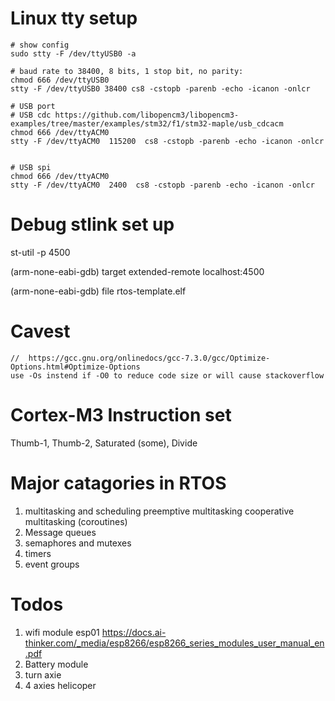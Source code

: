 # Linux tty setup
```
# show config 
sudo stty -F /dev/ttyUSB0 -a

# baud rate to 38400, 8 bits, 1 stop bit, no parity:
chmod 666 /dev/ttyUSB0 
stty -F /dev/ttyUSB0 38400 cs8 -cstopb -parenb -echo -icanon -onlcr

# USB port
# USB cdc https://github.com/libopencm3/libopencm3-examples/tree/master/examples/stm32/f1/stm32-maple/usb_cdcacm
chmod 666 /dev/ttyACM0 
stty -F /dev/ttyACM0  115200  cs8 -cstopb -parenb -echo -icanon -onlcr


# USB spi
chmod 666 /dev/ttyACM0 
stty -F /dev/ttyACM0  2400  cs8 -cstopb -parenb -echo -icanon -onlcr
```


# Debug stlink set up

st-util -p 4500

(arm-none-eabi-gdb) target extended-remote localhost:4500

(arm-none-eabi-gdb) file rtos-template.elf


# Cavest
```
//  https://gcc.gnu.org/onlinedocs/gcc-7.3.0/gcc/Optimize-Options.html#Optimize-Options
use -Os instend if -O0 to reduce code size or will cause stackoverflow
```

# Cortex-M3 Instruction set	
Thumb-1, Thumb-2,
Saturated (some), Divide

# Major catagories in RTOS
1. multitasking and scheduling
    preemptive multitasking
    cooperative multitasking (coroutines)
2. Message queues
3. semaphores and mutexes
4. timers 
5. event groups

# Todos
1. wifi module esp01 https://docs.ai-thinker.com/_media/esp8266/esp8266_series_modules_user_manual_en.pdf
2. Battery module
3. turn axie
4. 4 axies helicoper
